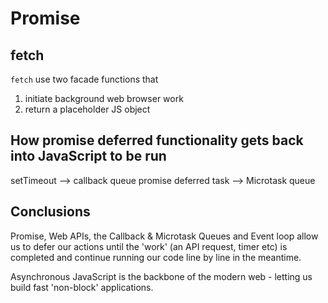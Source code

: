 # Promise

## fetch

`fetch` use two facade functions that

1. initiate background web browser work
2. return a placeholder JS object

## How promise deferred functionality gets back into JavaScript to be run

setTimeout --> callback queue
promise deferred task  --> Microtask queue

## Conclusions

Promise, Web APIs, the Callback & Microtask Queues and Event loop allow us to defer our actions until the 'work' (an API request, timer etc) is completed and continue running our code line by line in the meantime.

Asynchronous JavaScript is the backbone of the modern web - letting us build fast 'non-block' applications. 

